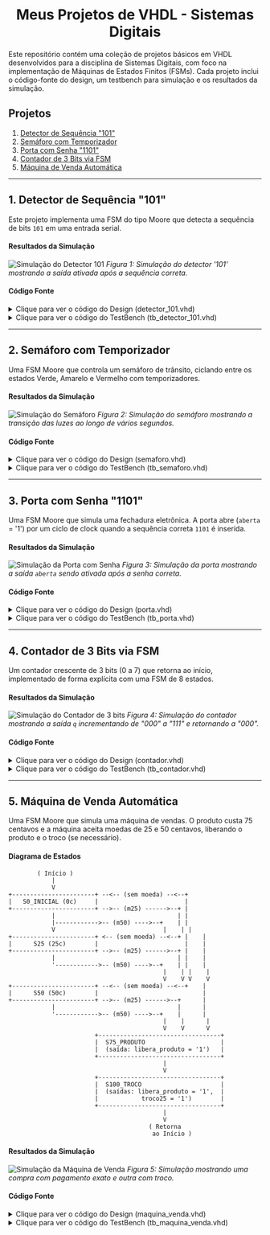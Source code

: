 <div align="center">

# Meus Projetos de VHDL - Sistemas Digitais

</div>

Este repositório contém uma coleção de projetos básicos em VHDL desenvolvidos para a disciplina de Sistemas Digitais, com foco na implementação de Máquinas de Estados Finitos (FSMs). Cada projeto inclui o código-fonte do design, um testbench para simulação e os resultados da simulação.

## Projetos

1.  [Detector de Sequência "101"](#1-detector-de-sequência-101)
2.  [Semáforo com Temporizador](#2-semáforo-com-temporizador)
3.  [Porta com Senha "1101"](#3-porta-com-senha-1101)
4.  [Contador de 3 Bits via FSM](#4-contador-de-3-bits-via-fsm)
5.  [Máquina de Venda Automática](#5-máquina-de-venda-automática)

---

## 1. Detector de Sequência "101"

Este projeto implementa uma FSM do tipo Moore que detecta a sequência de bits `101` em uma entrada serial.

#### Resultados da Simulação
![Simulação do Detector 101](detector.jpeg)
*Figura 1: Simulação do detector '101' mostrando a saída ativada após a sequência correta.*

#### Código Fonte
<details>
<summary>Clique para ver o código do Design (detector_101.vhd)</summary>

```vhdl
-- Código do detector_101.vhd
library IEEE;
use IEEE.STD_LOGIC_1164.ALL;

entity detector_101 is
    Port (
        clk     : in  STD_LOGIC;
        reset   : in  STD_LOGIC;
        entrada : in  STD_LOGIC;
        saida   : out STD_LOGIC
    );
end detector_101;

architecture Behavioral of detector_101 is
    type state_type is (S0, S1, S2, S3);
    signal estado, prox_estado : state_type;
begin
    process(clk, reset)
    begin
        if reset = '1' then
            estado <= S0;
        elsif rising_edge(clk) then
            estado <= prox_estado;
        end if;
    end process;

    process(estado, entrada)
    begin
        saida <= '0';
        prox_estado <= S0;
        case estado is
            when S0 =>
                if entrada = '1' then prox_estado <= S1;
                else prox_estado <= S0; end if;
            when S1 =>
                if entrada = '0' then prox_estado <= S2;
                else prox_estado <= S1; end if;
            when S2 =>
                if entrada = '1' then prox_estado <= S3;
                else prox_estado <= S0; end if;
            when S3 =>
                saida <= '1';
                if entrada = '1' then prox_estado <= S1;
                else prox_estado <= S2; end if;
        end case;
    end process;
end Behavioral;
```
</details>

<details>
<summary>Clique para ver o código do TestBench (tb_detector_101.vhd)</summary>

```vhdl
-- Código do tb_detector_101.vhd
library IEEE;
use IEEE.STD_LOGIC_1164.ALL;

entity tb_detector_101 is
end tb_detector_101;

architecture Behavioral of tb_detector_101 is
    signal clk     : STD_LOGIC := '0';
    signal reset   : STD_LOGIC := '1';
    signal entrada : STD_LOGIC := '0';
    signal saida   : STD_LOGIC;
    constant clk_period : time := 10 ns;
begin
    uut: entity work.detector_101
        port map (
            clk => clk, reset => reset,
            entrada => entrada, saida => saida
        );

    clk_process : process
    begin
        clk <= '0'; wait for clk_period/2;
        clk <= '1'; wait for clk_period/2;
    end process;

    stim_proc: process
    begin
        reset <= '1'; wait for 2*clk_period;
        reset <= '0'; wait for clk_period;

        -- Testa a sequência "101"
        entrada <= '1'; wait for clk_period;
        entrada <= '0'; wait for clk_period;
        entrada <= '1'; wait for clk_period;
        entrada <= '0'; wait for 5*clk_period;

        wait;
    end process;
end Behavioral;
```
</details>

---

## 2. Semáforo com Temporizador

Uma FSM Moore que controla um semáforo de trânsito, ciclando entre os estados Verde, Amarelo e Vermelho com temporizadores.

#### Resultados da Simulação

![Simulação do Semáforo](semaforo.png)
*Figura 2: Simulação do semáforo mostrando a transição das luzes ao longo de vários segundos.*

#### Código Fonte

<details>
<summary>Clique para ver o código do Design (semaforo.vhd)</summary>

```vhdl
-- Código do semaforo.vhd
library IEEE;
use IEEE.STD_LOGIC_1164.ALL;
use IEEE.NUMERIC_STD.ALL;

entity semaforo is
    Port ( 
        clk      : in  STD_LOGIC;
        reset    : in  STD_LOGIC;
        verde    : out STD_LOGIC;
        amarelo  : out STD_LOGIC;
        vermelho : out STD_LOGIC
    );
end semaforo;

architecture Behavioral of semaforo is
    constant CLK_FREQ : integer := 50_000_000; 
    constant TEMPO_VERDE   : integer := 5;
    constant TEMPO_AMARELO : integer := 2;
    constant TEMPO_VERMELHO: integer := 5;

    type state_type is (SVERDE, SAMARELO, SVERMELHO);
    signal estado   : state_type;
    signal contador : integer range 0 to CLK_FREQ * TEMPO_VERDE;
begin
    process(clk, reset)
    begin
        if reset = '1' then
            estado <= SVERDE;
            contador <= 0;
        elsif rising_edge(clk) then
            case estado is
                when SVERDE =>
                    if contador = (CLK_FREQ * TEMPO_VERDE) - 1 then
                        estado <= SAMARELO;
                        contador <= 0;
                    else
                        contador <= contador + 1;
                    end if;
                when SAMARELO =>
                    if contador = (CLK_FREQ * TEMPO_AMARELO) - 1 then
                        estado <= SVERMELHO;
                        contador <= 0;
                    else
                        contador <= contador + 1;
                    end if;
                when SVERMELHO =>
                    if contador = (CLK_FREQ * TEMPO_VERMELHO) - 1 then
                        estado <= SVERDE;
                        contador <= 0;
                    else
                        contador <= contador + 1;
                    end if;
            end case;
        end if;
    end process;

    process(estado)
    begin
        case estado is
            when SVERDE =>
                verde <= '1'; amarelo <= '0'; vermelho <= '0';
            when SAMARELO =>
                verde <= '0'; amarelo <= '1'; vermelho <= '0';
            when SVERMELHO =>
                verde <= '0'; amarelo <= '0'; vermelho <= '1';
        end case;
    end process;
end Behavioral;
```
</details>

<details>
<summary>Clique para ver o código do TestBench (tb_semaforo.vhd)</summary>

```vhdl
-- Código do tb_semaforo.vhd
library IEEE;
use IEEE.STD_LOGIC_1164.ALL;

entity tb_semaforo is
end tb_semaforo;

architecture Behavioral of tb_semaforo is
    signal clk      : STD_LOGIC := '0';
    signal reset    : STD_LOGIC;
    signal verde    : STD_LOGIC;
    signal amarelo  : STD_LOGIC;
    signal vermelho : STD_LOGIC;
    constant CLK_PERIOD : time := 20 ns;
begin
    uut: entity work.semaforo
        port map (
            clk => clk, reset => reset, verde => verde,
            amarelo => amarelo, vermelho => vermelho
        );

    clk_process : process
    begin
        clk <= '0'; wait for CLK_PERIOD / 2;
        clk <= '1'; wait for CLK_PERIOD / 2;
    end process;

    stimulus_process : process
    begin
        reset <= '1'; wait for 100 ns;
        reset <= '0';
        wait for 15 sec;
        wait; 
    end process;
end Behavioral;
```
</details>

---

## 3. Porta com Senha "1101"

Uma FSM Moore que simula uma fechadura eletrônica. A porta abre (`aberta` = '1') por um ciclo de clock quando a sequência correta `1101` é inserida.

#### Resultados da Simulação
![Simulação da Porta com Senha](porta.png)
*Figura 3: Simulação da porta mostrando a saída `aberta` sendo ativada após a senha correta.*

#### Código Fonte
<details>
<summary>Clique para ver o código do Design (porta.vhd)</summary>

```vhdl
-- Código do porta.vhd
library IEEE;
use IEEE.STD_LOGIC_1164.ALL;

entity porta is
    Port (
        clk     : in  STD_LOGIC;
        reset   : in  STD_LOGIC;
        entrada : in  STD_LOGIC;
        aberta  : out STD_LOGIC
    );
end porta;

architecture moore of porta is
    type state_type is (S0, S1, S11, S110, S1101);
    signal estado, prox_estado : state_type;
begin
    process(clk, reset)
    begin
        if reset = '1' then
            estado <= S0;
        elsif rising_edge(clk) then
            estado <= prox_estado;
        end if;
    end process;

    process(estado, entrada)
    begin
        aberta <= '0';
        case estado is
            when S0 =>
                if entrada = '1' then prox_estado <= S1;
                else prox_estado <= S0; end if;
            when S1 =>
                if entrada = '1' then prox_estado <= S11;
                else prox_estado <= S0; end if;
            when S11 =>
                if entrada = '0' then prox_estado <= S110;
                else prox_estado <= S11; end if;
            when S110 =>
                if entrada = '1' then prox_estado <= S1101;
                else prox_estado <= S0; end if;
            when S1101 =>
                aberta <= '1';
                if entrada = '1' then prox_estado <= S1;
                else prox_estado <= S0; end if;
        end case;
    end process;
end moore;
```
</details>

<details>
<summary>Clique para ver o código do TestBench (tb_porta.vhd)</summary>

```vhdl
-- Código do tb_porta.vhd
library IEEE;
use IEEE.STD_LOGIC_1164.ALL;

entity tb_porta is
end tb_porta;

architecture Behavioral of tb_porta is
    signal clk     : STD_LOGIC := '0';
    signal reset   : STD_LOGIC;
    signal entrada : STD_LOGIC;
    signal aberta  : STD_LOGIC;
    constant CLK_PERIOD : time := 10 ns;
begin
    uut: entity work.porta
        port map (
            clk => clk, reset => reset,
            entrada => entrada, aberta => aberta
        );

    clk_process : process
    begin
        clk <= '0'; wait for CLK_PERIOD / 2;
        clk <= '1'; wait for CLK_PERIOD / 2;
    end process;

    stimulus_process : process
    begin
        reset <= '1'; entrada <= '0'; wait for 2 * CLK_PERIOD;
        reset <= '0'; wait for CLK_PERIOD;

        -- Teste 1: Senha CORRETA (1101)
        entrada <= '1'; wait for CLK_PERIOD;
        entrada <= '1'; wait for CLK_PERIOD;
        entrada <= '0'; wait for CLK_PERIOD;
        entrada <= '1'; wait for CLK_PERIOD;
        wait for 2 * CLK_PERIOD;

        -- Teste 2: Senha com SOBREPOSIÇÃO (11101)
        entrada <= '1'; wait for CLK_PERIOD;
        entrada <= '1'; wait for CLK_PERIOD;
        entrada <= '1'; wait for CLK_PERIOD;
        entrada <= '0'; wait for CLK_PERIOD;
        entrada <= '1'; wait for CLK_PERIOD;
        wait for 2 * CLK_PERIOD;

        wait;
    end process;
end Behavioral;
```
</details>

---

## 4. Contador de 3 Bits via FSM

Um contador crescente de 3 bits (0 a 7) que retorna ao início, implementado de forma explícita com uma FSM de 8 estados.

#### Resultados da Simulação
![Simulação do Contador de 3 bits](contador.png)
*Figura 4: Simulação do contador mostrando a saída `q` incrementando de "000" a "111" e retornando a "000".*

#### Código Fonte
<details>
<summary>Clique para ver o código do Design (contador.vhd)</summary>

```vhdl
-- Código do contador.vhd
library IEEE;
use IEEE.STD_LOGIC_1164.ALL;

entity contador is
    Port (
        clk   : in  STD_LOGIC;
        reset : in  STD_LOGIC;
        q     : out STD_LOGIC_VECTOR(2 downto 0)
    );
end contador;

architecture moore of contador is
    type state_type is (S000, S001, S010, S011, S100, S101, S110, S111);
    signal estado, prox_estado : state_type;
begin
    process(clk, reset)
    begin
        if reset = '1' then
            estado <= S000;
        elsif rising_edge(clk) then
            estado <= prox_estado;
        end if;
    end process;

    process(estado)
    begin
        case estado is
            when S000 => q <= "000"; prox_estado <= S001;
            when S001 => q <= "001"; prox_estado <= S010;
            when S010 => q <= "010"; prox_estado <= S011;
            when S011 => q <= "011"; prox_estado <= S100;
            when S100 => q <= "100"; prox_estado <= S101;
            when S101 => q <= "101"; prox_estado <= S110;
            when S110 => q <= "110"; prox_estado <= S111;
            when S111 => q <= "111"; prox_estado <= S000;
        end case;
    end process;
end moore;
```
</details>

<details>
<summary>Clique para ver o código do TestBench (tb_contador.vhd)</summary>

```vhdl
-- Código do tb_contador.vhd
library IEEE;
use IEEE.STD_LOGIC_1164.ALL;

entity tb_contador is
end tb_contador;

architecture Behavioral of tb_contador is
    signal clk   : STD_LOGIC := '0';
    signal reset : STD_LOGIC;
    signal q     : STD_LOGIC_VECTOR(2 downto 0);
    constant CLK_PERIOD : time := 10 ns;
begin
    uut: entity work.contador
        port map (
            clk => clk, reset => reset, q => q
        );

    clk_process : process
    begin
        clk <= '0'; wait for CLK_PERIOD / 2;
        clk <= '1'; wait for CLK_PERIOD / 2;
    end process;

    stimulus_process : process
    begin
        reset <= '1'; wait for 2 * CLK_PERIOD;
        reset <= '0';
        wait for 15 * CLK_PERIOD;
        wait;
    end process;
end Behavioral;
```
</details>

---

## 5. Máquina de Venda Automática

Uma FSM Moore que simula uma máquina de vendas. O produto custa 75 centavos e a máquina aceita moedas de 25 e 50 centavos, liberando o produto e o troco (se necessário).

#### Diagrama de Estados

```
        ( Início )
            |
            V
+-----------------------+ --<-- (sem moeda) --<--+
|   S0_INICIAL (0c)     |                        |
+-----------------------+ -->-- (m25) ------>--+ |
            |                                  | |
            |------------>-- (m50) ---->--+    | |
            V                              |    | |
+-----------------------+ <-- (sem moeda) --<--+ |    |
|      S25 (25c)        |                        |    |
+-----------------------+ -->-- (m25) ------>--+ |    |
            |                                  | |    |
            '------------>-- (m50) ---->--+    | |    |
                                           |    | |    |
                                           V    V V    V
+-----------------------+ --<-- (sem moeda) --<--+    |
|      S50 (50c)        |                             |
+-----------------------+ -->-- (m25) ------>--+      |
            |                                  |      |
            '------------>-- (m50) ---->--+    |      |
                                           |    |      |
                                           V    V      V
                        +----------------------------------+
                        |  S75_PRODUTO                     |
                        |  (saída: libera_produto = '1')   |
                        +----------------------------------+
                                           |
                                           V
                        +----------------------------------+
                        |  S100_TROCO                      |
                        |  (saídas: libera_produto = '1',  |
                        |            troco25 = '1')        |
                        +----------------------------------+
                                           |
                                           V
                                       ( Retorna
                                        ao Início )
```

#### Resultados da Simulação
![Simulação da Máquina de Venda](maquina_venda.png)
*Figura 5: Simulação mostrando uma compra com pagamento exato e outra com troco.*

#### Código Fonte
<details>
<summary>Clique para ver o código do Design (maquina_venda.vhd)</summary>

```vhdl
-- Código do maquina_venda.vhd
library IEEE;
use IEEE.STD_LOGIC_1164.ALL;

entity maquina_venda is
    Port (
        clk            : in  STD_LOGIC;
        reset          : in  STD_LOGIC;
        m25            : in  STD_LOGIC;
        m50            : in  STD_LOGIC;
        libera_produto : out STD_LOGIC;
        troco25        : out STD_LOGIC
    );
end maquina_venda;

architecture moore of maquina_venda is
    type state_type is (S0_INICIAL, S25, S50, S75_PRODUTO, S100_TROCO);
    signal estado, prox_estado : state_type;
begin
    process(clk, reset)
    begin
        if reset = '1' then
            estado <= S0_INICIAL;
        elsif rising_edge(clk) then
            estado <= prox_estado;
        end if;
    end process;

    process(estado, m25, m50)
    begin
        libera_produto <= '0';
        troco25 <= '0';
        prox_estado <= estado;
        case estado is
            when S0_INICIAL =>
                if m25 = '1' then prox_estado <= S25;
                elsif m50 = '1' then prox_estado <= S50; end if;
            when S25 =>
                if m25 = '1' then prox_estado <= S50;
                elsif m50 = '1' then prox_estado <= S75_PRODUTO; end if;
            when S50 =>
                if m25 = '1' then prox_estado <= S75_PRODUTO;
                elsif m50 = '1' then prox_estado <= S100_TROCO; end if;
            when S75_PRODUTO =>
                libera_produto <= '1';
                prox_estado <= S0_INICIAL;
            when S100_TROCO =>
                libera_produto <= '1';
                troco25 <= '1';
                prox_estado <= S0_INICIAL;
        end case;
    end process;
end moore;
```
</details>

<details>
<summary>Clique para ver o código do TestBench (tb_maquina_venda.vhd)</summary>

```vhdl
-- Código do tb_maquina_venda.vhd
library IEEE;
use IEEE.STD_LOGIC_1164.ALL;

entity tb_maquina_venda is
end tb_maquina_venda;

architecture Behavioral of tb_maquina_venda is
    signal clk            : STD_LOGIC := '0';
    signal reset          : STD_LOGIC;
    signal m25            : STD_LOGIC;
    signal m50            : STD_LOGIC;
    signal libera_produto : STD_LOGIC;
    signal troco25        : STD_LOGIC;
    constant CLK_PERIOD : time := 10 ns;
begin
    uut: entity work.maquina_venda
        port map (
            clk => clk, reset => reset, m25 => m25, m50 => m50,
            libera_produto => libera_produto, troco25 => troco25
        );

    clk_process : process
    begin
        clk <= '0'; wait for CLK_PERIOD / 2;
        clk <= '1'; wait for CLK_PERIOD / 2;
    end process;

    stimulus_process : process
    begin
        reset <= '1'; m25 <= '0'; m50 <= '0';
        wait for 2 * CLK_PERIOD;
        reset <= '0';
        wait for CLK_PERIOD;

        -- Teste 1: Pagamento exato (50c + 25c)
        m50 <= '1'; wait for CLK_PERIOD;
        m50 <= '0'; wait for CLK_PERIOD;
        m25 <= '1'; wait for CLK_PERIOD;
        m25 <= '0';
        wait for 5 * CLK_PERIOD;

        -- Teste 2: Pagamento com troco (50c + 50c)
        m50 <= '1'; wait for CLK_PERIOD;
        m50 <= '0'; wait for CLK_PERIOD;
        m50 <= '1'; wait for CLK_PERIOD;
        m50 <= '0';
        wait for 5 * CLK_PERIOD;
        
        wait;
    end process;
end Behavioral;
```
</details>
